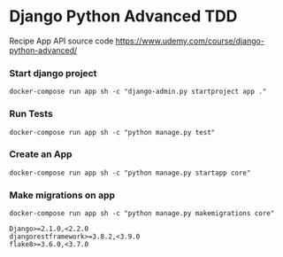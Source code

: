 # Django Python Advanced TDD
Recipe App API source code
https://www.udemy.com/course/django-python-advanced/

### Start django project
```
docker-compose run app sh -c "django-admin.py startproject app ."
```

### Run Tests
```
docker-compose run app sh -c "python manage.py test"
```

### Create an App
```
docker-compose run app sh -c "python manage.py startapp core"
```

### Make migrations on app
```
docker-compose run app sh -c "python manage.py makemigrations core"
```



```
Django>=2.1.0,<2.2.0
djangorestframework>=3.8.2,<3.9.0
flake8>=3.6.0,<3.7.0
```